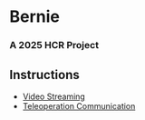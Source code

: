 # Bernie
### A 2025 HCR Project

## Instructions
- [Video Streaming](/communications/video_streaming/README.md)
- [Teleoperation Communication](/communications/teleop_comunication/README.md)
